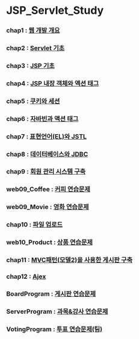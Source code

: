 # JSP_Servlet_Study
### chap1 : [웹 개발 개요](web01)
### chap2 : [Servlet 기초](web02)
### chap3 : [JSP 기초](web03)
### chap4 : [JSP 내장 객체와 액션 태그](web04)
### chap5 : [쿠키와 세션](web05)
### chap6 : [자바빈과 액션 태그](web06)
### chap7 : [표현언어(EL)와 JSTL](web07)
### chap8 : [데이터베이스와 JDBC](web08)
### chap9 : [회원 관리 시스템 구축](web09)
### web09_Coffee : [커피 연습문제](web09_Coffee)
### web09_Movie : [영화 연습문제](web09_Movie)
### chap10 : [파일 업로드](web10)
### web10_Product : [상품 연습문제](web10_Product)
### chap11 : [MVC패턴(모델2)을 사용한 게시판 구축](web11)
### chap12 : [Ajex](web12)
### BoardProgram : [게시판 연습문제](BoardProgram)
### ServerProgram : [과목&강사 연습문제](ServerProgram)
### VotingProgram : [투표 연습문제(팀)](VotingProgram)
